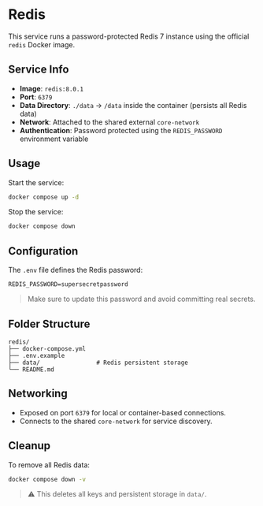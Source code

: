 # Redis

This service runs a password-protected Redis 7 instance using the official `redis` Docker image.

## Service Info

- **Image**: `redis:8.0.1`
- **Port**: `6379`
- **Data Directory**: `./data` → `/data` inside the container (persists all Redis data)
- **Network**: Attached to the shared external `core-network`
- **Authentication**: Password protected using the `REDIS_PASSWORD` environment variable

## Usage

Start the service:

```bash
docker compose up -d
````

Stop the service:

```bash
docker compose down
```

## Configuration

The `.env` file defines the Redis password:

```env
REDIS_PASSWORD=supersecretpassword
```

> Make sure to update this password and avoid committing real secrets.

## Folder Structure

```
redis/
├── docker-compose.yml
├── .env.example
├── data/                # Redis persistent storage
└── README.md
```

## Networking

* Exposed on port `6379` for local or container-based connections.
* Connects to the shared `core-network` for service discovery.

## Cleanup

To remove all Redis data:

```bash
docker compose down -v
```

> ⚠️ This deletes all keys and persistent storage in `data/`.
